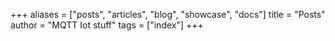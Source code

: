 +++
aliases = ["posts", "articles", "blog", "showcase", "docs"]
title = "Posts"
author = "MQTT Iot stuff"
tags = ["index"]
+++
